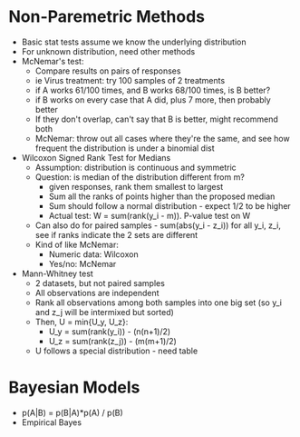# Non-Paremetric Methods
- Basic stat tests assume we know the underlying distribution
- For unknown distribution, need other methods
- McNemar's test:
  - Compare results on pairs of responses
  - ie Virus treatment: try 100 samples of 2 treatments
  - if A works 61/100 times, and B works 68/100 times, is B better?
  - if B works on every case that A did, plus 7 more, then probably better
  - If they don't overlap, can't say that B is better, might recommend both
  - McNemar: throw out all cases where they're the same, and see how frequent the distribution is under a binomial dist
- Wilcoxon Signed Rank Test for Medians
  - Assumption: distribution is continuous and symmetric
  - Question: is median of the distribution different from m?
    - given responses, rank them smallest to largest
    - Sum all the ranks of points higher than the proposed median
    - Sum should follow a normal distribution - expect 1/2 to be higher
    - Actual test: W = sum(rank(y_i - m)). P-value test on W
  - Can also do for paired samples - sum(abs(y_i - z_i)) for all y_i, z_i, see if ranks indicate the 2 sets are different
  - Kind of like McNemar: 
    - Numeric data: Wilcoxon
    - Yes/no: McNemar
- Mann-Whitney test
  - 2 datasets, but not paired samples
  - All observations are independent
  - Rank all observations among both samples into one big set (so y_i and z_j will be intermixed but sorted)
  - Then, U = min{U_y, U_z}: 
    - U_y = sum(rank(y_i)) - (n(n+1)/2)
    - U_z = sum(rank(z_j)) - (m(m+1)/2)
  - U follows a special distribution - need table
  
# Bayesian Models
- p(A|B) = p(B|A)*p(A) / p(B)
- Empirical Bayes
  
    
    
